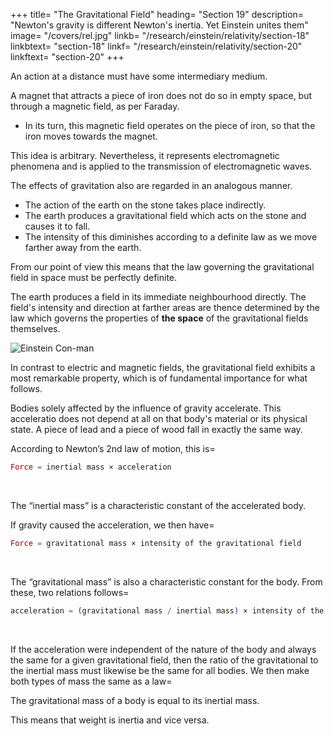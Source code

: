 +++
title=  "The Gravitational Field"
heading=  "Section 19"
description=  "Newton's gravity is different Newton's inertia. Yet Einstein unites them"
image=  "/covers/rel.jpg"
linkb=  "/research/einstein/relativity/section-18"
linkbtext=  "section-18"
linkf=  "/research/einstein/relativity/section-20"
linkftext=  "section-20"
+++

<!-- If drop a stone, why does it fall to the ground?” 

The usual is that it is attracted by the earth. 

Modern physics has a slightly different answer. -->

An action at a distance must have some intermediary medium. 
<!-- As a result of the more careful study
of electromagnetic phenomena, we have come to
regard action at a distance as a process impossible
without the intervention of 
medium.  -->

A magnet that attracts a piece of iron does not do so in empty space, but through a magnetic field, as per Faraday. 
- In its turn, this magnetic field operates on the piece of iron, so that the iron moves towards the magnet. 
<!--  we cannot be content to regard this
as meaning that the magnet acts directly on the
iron through the intermediate empty space, but
we are constrained to imagine — after the manner
of Faraday — that the magnet always calls
into being something physically real in the space
around it, that something being what we call a
“magnetic field.”  -->

This idea is arbitrary. Nevertheless, it represents electromagnetic phenomena and is applied to the transmission of electromagnetic waves. 

The effects of gravitation also are regarded in an analogous manner.
- The action of the earth on the stone takes place indirectly. 
- The earth produces a gravitational field which acts on the stone and causes it to fall. 
- The intensity of this diminishes according to a definite law as we move farther away from the earth. 

From our point of view this means that the law governing the gravitational field in space must be perfectly definite. <!-- , in order correctly to represent the diminution of gravitational action with the distance from operative bodies.  -->

The earth produces a field in its immediate neighbourhood directly. <span style="color=  red">The field's intensity and direction at farther areas are thence determined by the law which governs the properties of <b>the space</b> of the gravitational fields themselves.</span>

![Einstein Con-man](/avatars/einbla.png)

In contrast to electric and magnetic fields, the gravitational field exhibits a most remarkable property, which is of fundamental importance for what follows. 

Bodies solely affected by the influence of gravity accelerate. This acceleratio does not depend at all on that body's material or its physical state. A piece of lead and a piece of wood fall in exactly the same way. <!-- manner in a
gravitational field (in vacuo), when they start off from rest or with the same initial velocity.  -->

<!-- This law, which holds most accurately, can be expressed in a different form in the light of the following consideration. -->

According to Newton’s 2nd law of motion, this is= 

``` elixir
Force = inertial mass × acceleration
```

<br>

The “inertial mass” is a characteristic constant of the accelerated body. 

If gravity caused the acceleration, we then have= 

``` elixir
Force = gravitational mass × intensity of the gravitational field
```

<br>

The “gravitational mass” is also a characteristic constant for the body. From these, two relations follows= 

``` elixir
acceleration = (gravitational mass / inertial mass) × intensity of the gravitational field
```

<br>

If the acceleration were independent of the nature of the body and always the same for a given gravitational field, then the ratio of the gravitational to the inertial mass must likewise be the same for all bodies. We then make both types of mass the same as a law=  <!--  By a suitable choice of units we can thus make this ratio equal to unity. We then have the following law=  -->

<div class="squote newton" data-sal="slide-right">
The gravitational mass of a body is equal to its inertial mass.
</div>

This means that weight is inertia and vice versa. 

<!-- It is true that this important law had hitherto been recorded in mechanics, but it had not been interpreted. A satisfactory interpretation can be obtained only if we recognise the following fact=  The same quality of a body manifests itself according to circumstances as “inertia” or as “weight” (lit. “heaviness”).  -->

<!-- In the following section we shall show to what extent this is actually the case, and how this question is connected with the general postulate of relativity.
 -->